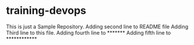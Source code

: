 # training-devops
This is just a Sample Repository.
Adding second line to README file
Adding Third line to this file.
Adding fourth line to *******
Adding fifth line to ************
